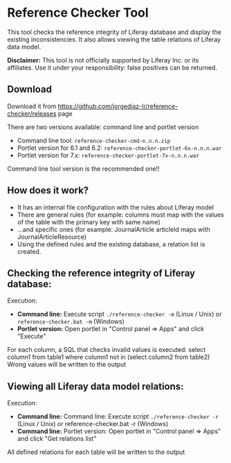 # Reference Checker Tool
This tool checks the reference integrity of Liferay database and display the existing inconsistencies.
It also allows viewing the table relations of Liferay data model. 

**Disclaimer:** This tool is not officially supported by Liferay Inc. or its affiliates. Use it under your responsibility: false positives can be returned.

## Download

Download it from https://github.com/jorgediaz-lr/reference-checker/releases page

There are two versions available: command line and portlet version
  - Command line tool: `reference-checker-cmd-n.n.n.zip`
  - Portlet version for 6.1 and 6.2: `reference-checker-portlet-6x-n.n.n.war`
  - Portlet version for 7.x: `reference-checker-portlet-7x-n.n.n.war`

Command line tool version is the recommended one!!

 ## How does it work?

 - It has an internal file configuration with the rules about Liferay model
 - There are general rules (for example: columns must map with the values of the table with the primary key with same name)
 - ...and specific ones (for example: JournalArticle articleId maps with JournalArticleResource)
 - Using the defined rules and the existing database, a relation list is created.
 
 ## Checking the reference integrity of Liferay database:

Execution:
 - **Command line:** Execute script `./reference-checker -m` (Linux / Unix) or `reference-checker.bat -m` (Windows)
 - **Portlet version:** Open portlet in "Control panel => Apps" and click "Execute"

For each column, a SQL that checks invalid values is executed: select column1 from table1 where column1 not in (select column2 from table2)
Wrong values will be written to the output

 ## Viewing all Liferay data model relations:

Execution:
 - **Command line:** Command line: Execute script `./reference-checker -r` (Linux / Unix) or reference-checker.bat -r (Windows)
 - **Command line:** Portlet version: Open portlet in "Control panel => Apps" and click "Get relations list"
 
All defined relations for each table  will be written to the output


